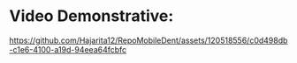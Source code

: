 # Video Demonstrative:





https://github.com/Hajarita12/RepoMobileDent/assets/120518556/c0d498db-c1e6-4100-a19d-94eea64fcbfc

